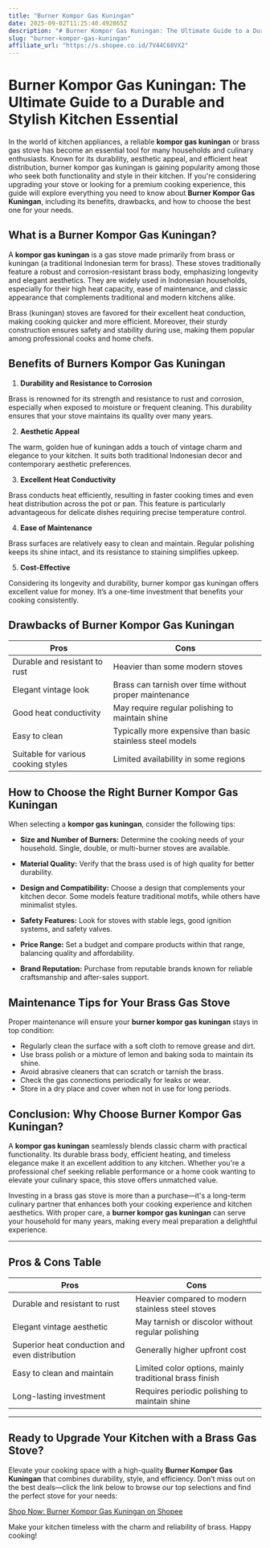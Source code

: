 ```yaml
---
title: "Burner Kompor Gas Kuningan"
date: 2025-09-02T11:25:40.492865Z
description: "# Burner Kompor Gas Kuningan: The Ultimate Guide to a Durable and Stylish Kitchen Essential..."
slug: "burner-kompor-gas-kuningan"
affiliate_url: "https://s.shopee.co.id/7V44C68VX2"
---
```

# Burner Kompor Gas Kuningan: The Ultimate Guide to a Durable and Stylish Kitchen Essential

In the world of kitchen appliances, a reliable **kompor gas kuningan** or brass gas stove has become an essential tool for many households and culinary enthusiasts. Known for its durability, aesthetic appeal, and efficient heat distribution, burner kompor gas kuningan is gaining popularity among those who seek both functionality and style in their kitchen. If you're considering upgrading your stove or looking for a premium cooking experience, this guide will explore everything you need to know about **Burner Kompor Gas Kuningan**, including its benefits, drawbacks, and how to choose the best one for your needs.

## What is a Burner Kompor Gas Kuningan?

A **kompor gas kuningan** is a gas stove made primarily from brass or kuningan (a traditional Indonesian term for brass). These stoves traditionally feature a robust and corrosion-resistant brass body, emphasizing longevity and elegant aesthetics. They are widely used in Indonesian households, especially for their high heat capacity, ease of maintenance, and classic appearance that complements traditional and modern kitchens alike.

Brass (kuningan) stoves are favored for their excellent heat conduction, making cooking quicker and more efficient. Moreover, their sturdy construction ensures safety and stability during use, making them popular among professional cooks and home chefs.

## Benefits of Burners Kompor Gas Kuningan

1. **Durability and Resistance to Corrosion**

Brass is renowned for its strength and resistance to rust and corrosion, especially when exposed to moisture or frequent cleaning. This durability ensures that your stove maintains its quality over many years.

2. **Aesthetic Appeal**

The warm, golden hue of kuningan adds a touch of vintage charm and elegance to your kitchen. It suits both traditional Indonesian decor and contemporary aesthetic preferences.

3. **Excellent Heat Conductivity**

Brass conducts heat efficiently, resulting in faster cooking times and even heat distribution across the pot or pan. This feature is particularly advantageous for delicate dishes requiring precise temperature control.

4. **Ease of Maintenance**

Brass surfaces are relatively easy to clean and maintain. Regular polishing keeps its shine intact, and its resistance to staining simplifies upkeep.

5. **Cost-Effective**

Considering its longevity and durability, burner kompor gas kuningan offers excellent value for money. It’s a one-time investment that benefits your cooking consistently.

## Drawbacks of Burner Kompor Gas Kuningan

| Pros | Cons |
| --- | --- |
| Durable and resistant to rust | Heavier than some modern stoves |
| Elegant vintage look | Brass can tarnish over time without proper maintenance |
| Good heat conductivity | May require regular polishing to maintain shine |
| Easy to clean | Typically more expensive than basic stainless steel models |
| Suitable for various cooking styles | Limited availability in some regions |

## How to Choose the Right Burner Kompor Gas Kuningan

When selecting a **kompor gas kuningan**, consider the following tips:

- **Size and Number of Burners:** Determine the cooking needs of your household. Single, double, or multi-burner stoves are available.

- **Material Quality:** Verify that the brass used is of high quality for better durability.

- **Design and Compatibility:** Choose a design that complements your kitchen decor. Some models feature traditional motifs, while others have minimalist styles.

- **Safety Features:** Look for stoves with stable legs, good ignition systems, and safety valves.

- **Price Range:** Set a budget and compare products within that range, balancing quality and affordability.

- **Brand Reputation:** Purchase from reputable brands known for reliable craftsmanship and after-sales support.

## Maintenance Tips for Your Brass Gas Stove

Proper maintenance will ensure your **burner kompor gas kuningan** stays in top condition:

- Regularly clean the surface with a soft cloth to remove grease and dirt.
- Use brass polish or a mixture of lemon and baking soda to maintain its shine.
- Avoid abrasive cleaners that can scratch or tarnish the brass.
- Check the gas connections periodically for leaks or wear.
- Store in a dry place and cover when not in use for long periods.

## Conclusion: Why Choose Burner Kompor Gas Kuningan?

A **kompor gas kuningan** seamlessly blends classic charm with practical functionality. Its durable brass body, efficient heating, and timeless elegance make it an excellent addition to any kitchen. Whether you're a professional chef seeking reliable performance or a home cook wanting to elevate your culinary space, this stove offers unmatched value.

Investing in a brass gas stove is more than a purchase—it's a long-term culinary partner that enhances both your cooking experience and kitchen aesthetics. With proper care, a **burner kompor gas kuningan** can serve your household for many years, making every meal preparation a delightful experience.

---

## Pros & Cons Table

| **Pros** | **Cons** |
| --- | --- |
| Durable and resistant to rust | Heavier compared to modern stainless steel stoves |
| Elegant vintage aesthetic | May tarnish or discolor without regular polishing |
| Superior heat conduction and even distribution | Generally higher upfront cost |
| Easy to clean and maintain | Limited color options, mainly traditional brass finish |
| Long-lasting investment | Requires periodic polishing to maintain shine |

---

## Ready to Upgrade Your Kitchen with a Brass Gas Stove?

Elevate your cooking space with a high-quality **Burner Kompor Gas Kuningan** that combines durability, style, and efficiency. Don’t miss out on the best deals—click the link below to browse our top selections and find the perfect stove for your needs:

[Shop Now: Burner Kompor Gas Kuningan on Shopee](https://s.shopee.co.id/7V44C68VX2)

Make your kitchen timeless with the charm and reliability of brass. Happy cooking!
